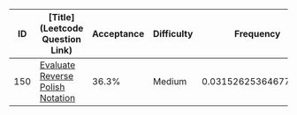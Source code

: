 |ID|[Title](Leetcode Question Link)|Acceptance|Difficulty|Frequency|
|----|-----|----|---|---|
|150|[Evaluate Reverse Polish Notation]( https://leetcode.com/problems/evaluate-reverse-polish-notation)|36.3%|Medium|0.031526253646773944|
